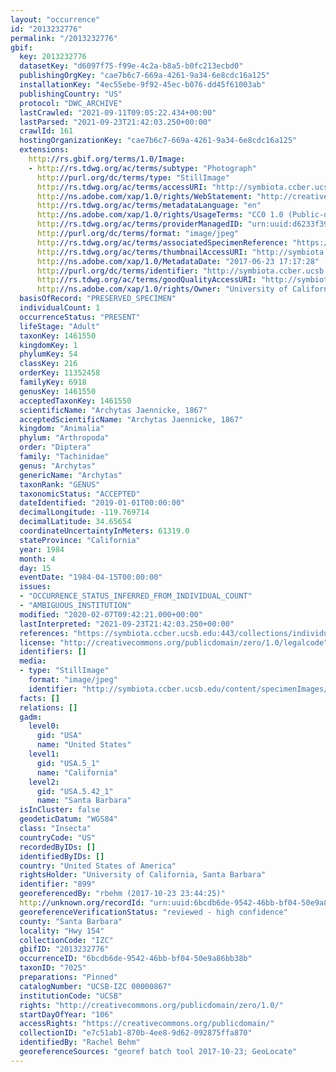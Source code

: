 ```yaml
---
layout: "occurrence"
id: "2013232776"
permalink: "/2013232776"
gbif:
  key: 2013232776
  datasetKey: "d6097f75-f99e-4c2a-b8a5-b0fc213ecbd0"
  publishingOrgKey: "cae7b6c7-669a-4261-9a34-6e8cdc16a125"
  installationKey: "4ec55ebe-9f92-45ec-b076-dd45f61003ab"
  publishingCountry: "US"
  protocol: "DWC_ARCHIVE"
  lastCrawled: "2021-09-11T09:05:22.434+00:00"
  lastParsed: "2021-09-23T21:42:03.250+00:00"
  crawlId: 161
  hostingOrganizationKey: "cae7b6c7-669a-4261-9a34-6e8cdc16a125"
  extensions:
    http://rs.gbif.org/terms/1.0/Image:
    - http://rs.tdwg.org/ac/terms/subtype: "Photograph"
      http://purl.org/dc/terms/type: "StillImage"
      http://rs.tdwg.org/ac/terms/accessURI: "http://symbiota.ccber.ucsb.edu/content/specimenImages/UCSB_IZC/UCSB-IZC00000/UCSB-IZC_00000867_1498263448_lg.jpg"
      http://ns.adobe.com/xap/1.0/rights/WebStatement: "http://creativecommons.org/publicdomain/zero/1.0/"
      http://rs.tdwg.org/ac/terms/metadataLanguage: "en"
      http://ns.adobe.com/xap/1.0/rights/UsageTerms: "CC0 1.0 (Public-domain)"
      http://rs.tdwg.org/ac/terms/providerManagedID: "urn:uuid:d6233f39-f171-4ae0-b599-30eb686c68f6"
      http://purl.org/dc/terms/format: "image/jpeg"
      http://rs.tdwg.org/ac/terms/associatedSpecimenReference: "https://symbiota.ccber.ucsb.edu:443/collections/individual/index.php?occid=899"
      http://rs.tdwg.org/ac/terms/thumbnailAccessURI: "http://symbiota.ccber.ucsb.edu/content/specimenImages/UCSB_IZC/UCSB-IZC00000/UCSB-IZC_00000867_1498263448_tn.jpg"
      http://ns.adobe.com/xap/1.0/MetadataDate: "2017-06-23 17:17:28"
      http://purl.org/dc/terms/identifier: "http://symbiota.ccber.ucsb.edu/content/specimenImages/UCSB_IZC/UCSB-IZC00000/UCSB-IZC_00000867_1498263448_lg.jpg"
      http://rs.tdwg.org/ac/terms/goodQualityAccessURI: "http://symbiota.ccber.ucsb.edu/content/specimenImages/UCSB_IZC/UCSB-IZC00000/UCSB-IZC_00000867_1498263448.jpg"
      http://ns.adobe.com/xap/1.0/rights/Owner: "University of California, Santa Barbara"
  basisOfRecord: "PRESERVED_SPECIMEN"
  individualCount: 1
  occurrenceStatus: "PRESENT"
  lifeStage: "Adult"
  taxonKey: 1461550
  kingdomKey: 1
  phylumKey: 54
  classKey: 216
  orderKey: 11352458
  familyKey: 6918
  genusKey: 1461550
  acceptedTaxonKey: 1461550
  scientificName: "Archytas Jaennicke, 1867"
  acceptedScientificName: "Archytas Jaennicke, 1867"
  kingdom: "Animalia"
  phylum: "Arthropoda"
  order: "Diptera"
  family: "Tachinidae"
  genus: "Archytas"
  genericName: "Archytas"
  taxonRank: "GENUS"
  taxonomicStatus: "ACCEPTED"
  dateIdentified: "2019-01-01T00:00:00"
  decimalLongitude: -119.769714
  decimalLatitude: 34.65654
  coordinateUncertaintyInMeters: 61319.0
  stateProvince: "California"
  year: 1984
  month: 4
  day: 15
  eventDate: "1984-04-15T00:00:00"
  issues:
  - "OCCURRENCE_STATUS_INFERRED_FROM_INDIVIDUAL_COUNT"
  - "AMBIGUOUS_INSTITUTION"
  modified: "2020-02-07T09:42:21.000+00:00"
  lastInterpreted: "2021-09-23T21:42:03.250+00:00"
  references: "https://symbiota.ccber.ucsb.edu:443/collections/individual/index.php?occid=899"
  license: "http://creativecommons.org/publicdomain/zero/1.0/legalcode"
  identifiers: []
  media:
  - type: "StillImage"
    format: "image/jpeg"
    identifier: "http://symbiota.ccber.ucsb.edu/content/specimenImages/UCSB_IZC/UCSB-IZC00000/UCSB-IZC_00000867_1498263448_lg.jpg"
  facts: []
  relations: []
  gadm:
    level0:
      gid: "USA"
      name: "United States"
    level1:
      gid: "USA.5_1"
      name: "California"
    level2:
      gid: "USA.5.42_1"
      name: "Santa Barbara"
  isInCluster: false
  geodeticDatum: "WGS84"
  class: "Insecta"
  countryCode: "US"
  recordedByIDs: []
  identifiedByIDs: []
  country: "United States of America"
  rightsHolder: "University of California, Santa Barbara"
  identifier: "899"
  georeferencedBy: "rbehm (2017-10-23 23:44:25)"
  http://unknown.org/recordId: "urn:uuid:6bcdb6de-9542-46bb-bf04-50e9a86bb38b"
  georeferenceVerificationStatus: "reviewed - high confidence"
  county: "Santa Barbara"
  locality: "Hwy 154"
  collectionCode: "IZC"
  gbifID: "2013232776"
  occurrenceID: "6bcdb6de-9542-46bb-bf04-50e9a86bb38b"
  taxonID: "7025"
  preparations: "Pinned"
  catalogNumber: "UCSB-IZC 00000867"
  institutionCode: "UCSB"
  rights: "http://creativecommons.org/publicdomain/zero/1.0/"
  startDayOfYear: "106"
  accessRights: "https://creativecommons.org/publicdomain/"
  collectionID: "e7c51ab1-870b-4ee8-9d62-092875ffa870"
  identifiedBy: "Rachel Behm"
  georeferenceSources: "georef batch tool 2017-10-23; GeoLocate"
---
```

